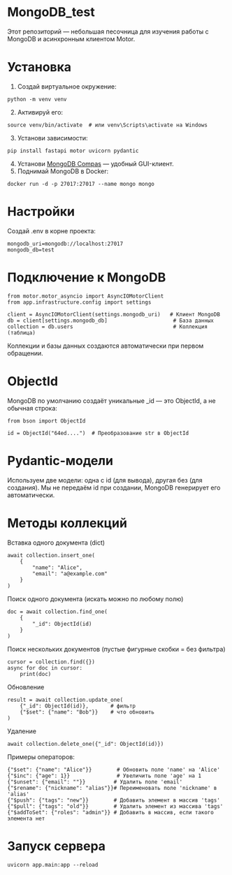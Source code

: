# MongoDB_test
Этот репозиторий — небольшая песочница для изучения работы с MongoDB и асинхронным клиентом Motor.

# Установка
1. Создай виртуальное окружение:
```
python -m venv venv
```
2. Активируй его:
```
source venv/bin/activate  # или venv\Scripts\activate на Windows
```
3. Установи зависимости:
```
pip install fastapi motor uvicorn pydantic
```
4. Установи [MongoDB Compas](https://www.mongodb.com/try/download/compass) — удобный GUI-клиент.
5. Поднимай MongoDB в Docker:
```
docker run -d -p 27017:27017 --name mongo mongo
```
# Настройки
Создай .env в корне проекта:
```
mongodb_uri=mongodb://localhost:27017
mongodb_db=test
```

# Подключение к MongoDB
```
from motor.motor_asyncio import AsyncIOMotorClient
from app.infrastructure.config import settings

client = AsyncIOMotorClient(settings.mongodb_uri)   # Клиент MongoDB
db = client[settings.mongodb_db]                     # База данных
collection = db.users                                # Коллекция (таблица)
```
Коллекции и базы данных создаются автоматически при первом обращении.

# ObjectId
MongoDB по умолчанию создаёт уникальные _id — это ObjectId, а не обычная строка:
```
from bson import ObjectId

id = ObjectId("64ed....")  # Преобразование str в ObjectId
```

# Pydantic-модели
Используем две модели: одна с id (для вывода), другая без (для создания). 
Мы не передаём id при создании, MongoDB генерирует его автоматически.

# Методы коллекций

Вставка одного документа (dict)
```
await collection.insert_one(
    {
        "name": "Alice", 
        "email": "a@example.com"
    }
)
```

Поиск одного документа (искать можно по любому полю)
```
doc = await collection.find_one(
    {
        "_id": ObjectId(id)
    }
)
```
Поиск нескольких документов (пустые фигурные скобки = без фильтра)
```
cursor = collection.find({})
async for doc in cursor:
    print(doc)
```

Обновление
```
result = await collection.update_one(
    {"_id": ObjectId(id)},       # фильтр
    {"$set": {"name": "Bob"}}    # что обновить
)
```

Удаление
```
await collection.delete_one({"_id": ObjectId(id)})
```

Примеры операторов:
```
{"$set": {"name": "Alice"}}        # Обновить поле 'name' на 'Alice'
{"$inc": {"age": 1}}               # Увеличить поле 'age' на 1
{"$unset": {"email": ""}}         # Удалить поле 'email'
{"$rename": {"nickname": "alias"}}# Переименовать поле 'nickname' в 'alias'
{"$push": {"tags": "new"}}        # Добавить элемент в массив 'tags'
{"$pull": {"tags": "old"}}        # Удалить элемент из массива 'tags'
{"$addToSet": {"roles": "admin"}} # Добавить в массив, если такого элемента нет
```

# Запуск сервера
```
uvicorn app.main:app --reload
```
